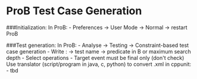 # ProB Test Case Generation

###Initialization:
In ProB:
	- Preferences -> User Mode -> Normal -> restart ProB
	
###Test generation:
In ProB:
	- Analyse -> Testing -> Constraint-based test case generation
	- Write : -> test name
			  -> predicate in B or maximum search depth
	- Select operations
	- Target event must be final only (don't check)
Use translator (script/program in java, c, python) to convert .xml in cppunit:
	- tbd